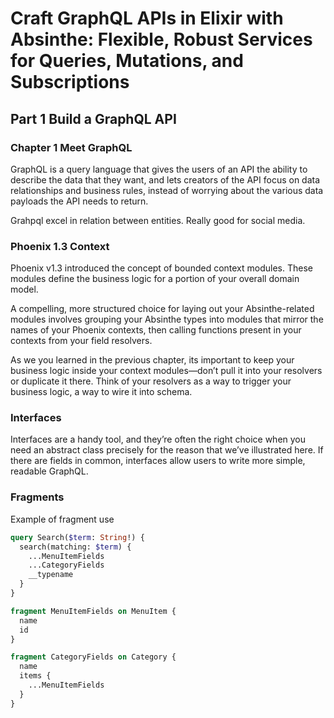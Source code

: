 # Craft GraphQL APIs in Elixir with Absinthe: Flexible, Robust Services for Queries, Mutations, and Subscriptions

## Part 1 Build a GraphQL API

### Chapter 1 Meet GraphQL

GraphQL is a query language that gives the users of an API the ability to describe the data that they want, and lets creators of the API focus on data relationships and business rules, instead of worrying about the various data payloads the API needs to return.

Grahpql excel in relation between entities. Really good for social media.

### Phoenix 1.3 Context

Phoenix v1.3 introduced the concept of bounded context modules. These modules define the business logic for a portion of your overall domain model.

A compelling, more structured choice for laying out your Absinthe-related modules involves grouping your Absinthe types into modules that mirror the names of your Phoenix contexts, then calling functions present in your contexts from your field resolvers.

As we you learned in the previous chapter, its important to keep your business logic inside your context modules—don’t pull it into your resolvers or duplicate it there. Think of your resolvers as a way to trigger your business logic, a way to wire it into schema.

### Interfaces

Interfaces are a handy tool, and they’re often the right choice when you need an abstract class precisely for the reason that we’ve illustrated here. If there are fields in common, interfaces allow users to write more simple, readable GraphQL.

### Fragments

Example of fragment use

```graphql
query Search($term: String!) {
  search(matching: $term) {
    ...MenuItemFields
    ...CategoryFields
    __typename
  }
}

fragment MenuItemFields on MenuItem {
  name
  id
}

fragment CategoryFields on Category {
  name
  items {
    ...MenuItemFields
  }
}
```
